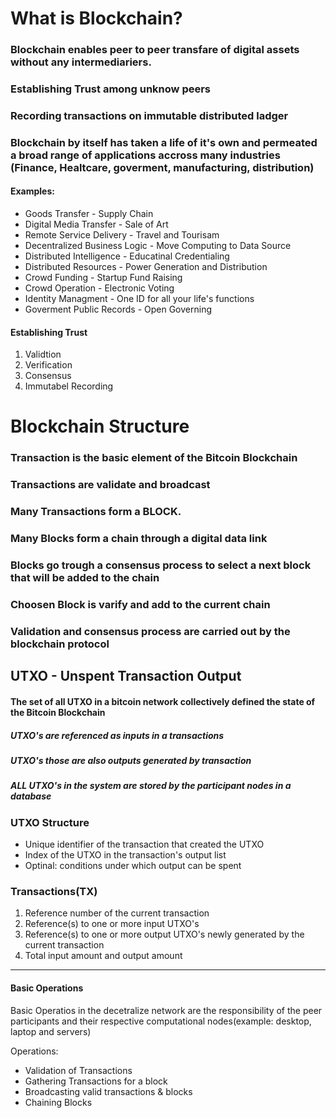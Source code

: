 # What is Blockchain?

### Blockchain enables peer to peer transfare of digital assets without any intermediariers.

### Establishing Trust among unknow peers

### Recording transactions on immutable distributed ladger

### Blockchain by itself has taken a life of it's own and permeated a broad range of applications accross many industries (Finance, Healtcare, goverment, manufacturing, distribution)

<h4>Examples: </h4>
<ul>
 <li>Goods Transfer - Supply Chain</li>
 <li>Digital Media Transfer - Sale of Art</li>
 <li>Remote Service Delivery - Travel and Tourisam</li>
 <li>Decentralized Business Logic - Move Computing to Data Source</li>
 <li>Distributed Intelligence - Educatinal Credentialing</li>
 <li>Distributed Resources - Power Generation and Distribution</li>
 <li>Crowd Funding - Startup Fund Raising</li>
 <li>Crowd Operation - Electronic Voting</li>
 <li>Identity Managment - One ID for all your life's functions</li>
 <li>Goverment Public Records - Open Governing</li>
 </ul>

 <h4>Establishing Trust</h4>
 <ol>
 <li>Validtion</li>
 <li>Verification</li>
 <li>Consensus</li>
 <li>Immutabel Recording</li>
 </ol>

# Blockchain Structure

### Transaction is the basic element of the Bitcoin Blockchain

### Transactions are validate and broadcast

### Many Transactions form a BLOCK.

### Many Blocks form a chain through a digital data link

### Blocks go trough a consensus process to select a next block that will be added to the chain

### Choosen Block is varify and add to the current chain

### Validation and consensus process are carried out by the blockchain protocol

<h2>UTXO - Unspent Transaction Output</h2>
<h4>The set of all UTXO in a bitcoin network collectively defined the state of the Bitcoin Blockchain</h4>
<h5>UTXO's are referenced as inputs in a transactions</h5>
<h5>UTXO's those are also outputs generated by transaction</h5>
<h5>ALL UTXO's in the system are stored by the participant nodes in a database</h5>

<h3>UTXO Structure</h3>
<ul>
<li>Unique identifier of the transaction that created the UTXO</li>
<li>Index of the UTXO in the transaction's output list</li>
<li>Optinal: conditions under which output can be spent</li>
</ul>

<h3>Transactions(TX)</h3>
<ol>
<li>Reference number of the current transaction</li>
<li>Reference(s) to one or more input UTXO's</li>
<li>Reference(s) to one or more output UTXO's newly generated by the current transaction</li>
<li>Total input amount and output amount</li>
</ol>

<hr>
<h4>Basic Operations</h4>
<p>Basic Operatios in the decetralize network are the responsibility of the peer participants and their respective computational nodes(example: desktop, laptop and servers)<p>

<p>Operations: </p>
<ul>
  <li>Validation of Transactions</li>
  <li>Gathering Transactions for a block</li>
  <li>Broadcasting valid transactions & blocks</li>
  <li>Chaining Blocks</li>
</ul>
